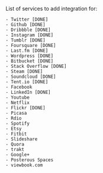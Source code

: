 List of services to add integration for:

    - Twitter [DONE]
    - Github [DONE]
    - Dribbble [DONE]
    - Instagram [DONE]
    - Tumblr [DONE]
    - Foursquare [DONE]    
    - Last.fm [DONE]
    - Wordpress [DONE]
    - Bitbucket [DONE]
    - Stack Overflow [DONE]
    - Steam [DONE]
    - Soundcloud [DONE]
    - Tent.io [DONE]
    - Facebook
    - LinkedIn [DONE]
    - Youtube
    - Netflix
    - Flickr [DONE]
    - Picasa
    - Rdio
    - Spotify
    - Etsy
    - Fitbit
    - Slideshare
    - Quora
    - trakt
    - Google+
    - Posterous Spaces
    - viewbook.com

